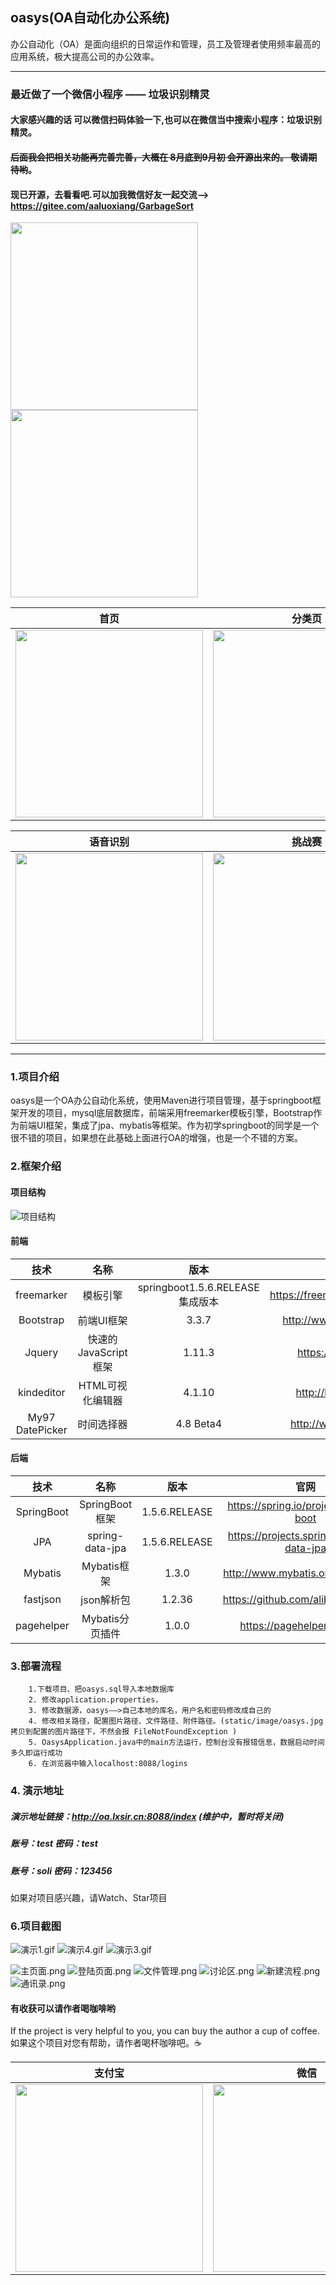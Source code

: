 ##	oasys(OA自动化办公系统)
 办公自动化（OA）是面向组织的日常运作和管理，员工及管理者使用频率最高的应用系统，极大提高公司的办公效率。

---
### 最近做了一个微信小程序 —— 垃圾识别精灵
#### 大家感兴趣的话 可以微信扫码体验一下,也可以在微信当中搜索小程序：垃圾识别精灵。 
#### ~~后面我会把相关功能再完善完善，大概在 8月底到9月初 会开源出来的。 敬请期待哟~~。
#### 现已开源，去看看吧.可以加我微信好友一起交流——>  https://gitee.com/aaluoxiang/GarbageSort
 
<img src="https://images.gitee.com/uploads/images/2019/0730/130939_1e21447e_1277461.jpeg" width="300"  align=center />

<img src="https://images.gitee.com/uploads/images/2019/0927/141027_4b404d3b_1277461.jpeg" width="300"  align=center />

<!-- <img src="https://images.gitee.com/uploads/images/2019/0730/114215_38a24a48_1277461.jpeg" width="300"  align=center /> -->

| 首页 | 分类页 | 分类详情 | 搜索页 |
| :--------: | :--------:| :--: |:--:|
| <img src="https://images.gitee.com/uploads/images/2019/0730/125242_4777d3fa_1277461.png" width="300"  align=center />|<img src="https://images.gitee.com/uploads/images/2019/0730/125250_8275848e_1277461.png" width="300"  align=center />|<img src="https://images.gitee.com/uploads/images/2019/0730/125301_35954171_1277461.png" width="300"  align=center />|<img src="https://images.gitee.com/uploads/images/2019/0730/125317_7272a96b_1277461.png" width="300"  align=center />|


| 语音识别 | 挑战赛 | 挑战赛等级 | 挑战赛详情 |
| :--------: | :--------:| :--: |:--:|
| <img src="https://images.gitee.com/uploads/images/2019/0730/125349_348ed5a1_1277461.png" width="300"  align=center />|<img src="https://images.gitee.com/uploads/images/2019/0730/125325_0eac19a1_1277461.png" width="300"  align=center />|<img src="https://images.gitee.com/uploads/images/2019/0730/125333_20a7ed64_1277461.png" width="300"  align=center />|<img src="https://images.gitee.com/uploads/images/2019/0730/125341_350f0101_1277461.png" width="300"  align=center />|

<!-- 
|  欢迎来一起交流哟 | 
|  :--------:| 
| <img src="https://images.gitee.com/uploads/images/2019/0730/125230_2a8b47dd_1277461.jpeg" width="300"  align=center />| -->
<!-- 
| 作者微信,加个好友吧 | 欢迎来一起交流哟 | 
| :--------: | :--------:| 
| <img src="https://images.gitee.com/uploads/images/2019/0730/125216_76c77d92_1277461.jpeg" width="300"  align=center />|<img src="https://images.gitee.com/uploads/images/2019/0730/125230_2a8b47dd_1277461.jpeg" width="300"  align=center />| -->

---

###	1.项目介绍
oasys是一个OA办公自动化系统，使用Maven进行项目管理，基于springboot框架开发的项目，mysql底层数据库，前端采用freemarker模板引擎，Bootstrap作为前端UI框架，集成了jpa、mybatis等框架。作为初学springboot的同学是一个很不错的项目，如果想在此基础上面进行OA的增强，也是一个不错的方案。
### 2.框架介绍
#### 项目结构
![项目结构](https://images.gitee.com/uploads/images/2018/0926/164310_e781580c_1277461.png "项目结构目录.png")
#### 前端

| 技术      |    名称| 版本|	官网|
| :--------: | :--------:| :--: |:--:|
| freemarker|模板引擎|springboot1.5.6.RELEASE集成版本|https://freemarker.apache.org/|
| Bootstrap|前端UI框架|3.3.7|http://www.bootcss.com/|
| Jquery|快速的JavaScript框架|1.11.3|https://jquery.com/|
|kindeditor|HTML可视化编辑器|4.1.10|http://kindeditor.net|
|My97 DatePicker|时间选择器|4.8 Beta4|http://www.my97.net/|

#### 后端

| 技术 | 名称 | 版本 | 官网 |
| :--------: | :--------:|:---:|:------:|
|SpringBoot|SpringBoot框架|1.5.6.RELEASE|https://spring.io/projects/spring-boot|
|JPA|spring-data-jpa|1.5.6.RELEASE|https://projects.spring.io/spring-data-jpa|
|Mybatis|Mybatis框架|1.3.0|http://www.mybatis.org/mybatis-3|
|fastjson|json解析包|1.2.36|https://github.com/alibaba/fastjson|
|pagehelper|Mybatis分页插件|1.0.0|https://pagehelper.github.io|

### 3.部署流程

	    1.下载项目、把oasys.sql导入本地数据库
		2. 修改application.properties，
		3. 修改数据源，oasys——>自己本地的库名，用户名和密码修改成自己的
		4. 修改相关路径，配置图片路径、文件路径、附件路径。(static/image/oasys.jpg 拷贝到配置的图片路径下，不然会报 FileNotFoundException )
		5. OasysApplication.java中的main方法运行，控制台没有报错信息，数据启动时间多久即运行成功
		6. 在浏览器中输入localhost:8088/logins
		
### 4. 演示地址

#####     演示地址链接：http://oa.lxsir.cn:8088/index (维护中，暂时将关闭)
#####     账号：test      密码：test
#####     账号：soli      密码：123456

<!-- ps:有问题可以反馈，QQ交流群：869544047 -->

如果对项目感兴趣，请Watch、Star项目

<!-- ### 5.友链

1. ##### AgileBPM 敏捷工作流开发平台 https://gitee.com/agile-bpm/agile-bpm-basic
    ###### 后续OA系统流程模块将采用该工作流
    企业级流程解决方案， 前后端分离，模块化，超低耦合。 基于activiti5.22，零java代码即可做到复杂业务的流程实现


2. ##### Spring boot2 脚手架项目V1.x https://gitee.com/bdj/SpringBoot_v2
    ###### 该项目会进行模块化改造、前后端分离、与 AgileBPM 底层 API 一致化改造，也会适时会增加一些新的可选模块（如组织架构） 
    AgileBPM 的相关组件可以自由依附于该软件，并基于该 springboot 应用起步软件为基础不断 构建更多应用组件 -->


###  6.项目截图

![演示1.gif](https://images.gitee.com/uploads/images/2019/0927/141250_aeec4d38_1277461.gif)
![演示4.gif](https://i.loli.net/2018/09/26/5bab4565b121e.gif)
![演示3.gif](https://images.gitee.com/uploads/images/2019/0927/141251_4ef0327c_1277461.gif)

![主页面.png](https://images.gitee.com/uploads/images/2019/0927/141250_2286d104_1277461.png)
![登陆页面.png](https://images.gitee.com/uploads/images/2019/0927/141250_f5277aa8_1277461.png)
![文件管理.png](https://images.gitee.com/uploads/images/2019/0927/141250_491ce25d_1277461.png)
![讨论区.png](https://images.gitee.com/uploads/images/2019/0927/141251_d4992cd4_1277461.png)
![新建流程.png](https://images.gitee.com/uploads/images/2019/0927/141251_c7d89853_1277461.png)
![通讯录.png](https://images.gitee.com/uploads/images/2019/0927/141251_bcf9cbda_1277461.png)

#### 有收获可以请作者喝咖啡哟
If the project is very helpful to you, you can buy the author a cup of coffee.
如果这个项目对您有帮助，请作者喝杯咖啡吧。☕

|支付宝      |    微信|
| :--------: | :--------:|
| <img src="https://images.gitee.com/uploads/images/2019/0909/165504_f02dc52b_1277461.jpeg " width="300"  align=center />|<img src="https://images.gitee.com/uploads/images/2019/0909/165444_ab4377b4_1277461.jpeg " width="300"  align=center />|
